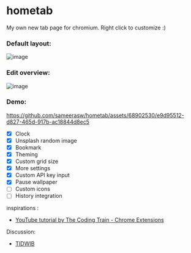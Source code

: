 # hometab
My own new tab page for chromium. Right click to customize :)

### Default layout:
![image](https://github.com/sameerasw/hometab/assets/68902530/ebb60b46-49bb-4963-a823-4f1b0613ea09)

### Edit overview:
![image](https://github.com/sameerasw/hometab/assets/68902530/e4f994a1-9450-4816-ab38-5caaa872e884)


### Demo:
https://github.com/sameerasw/hometab/assets/68902530/e9d95512-d827-465d-917b-ac18844d8ec5




- [x] Clock
- [x] Unsplash random image
- [x] Bookmark
- [x] Theming
- [x] Custom grid size
- [x] More settings
- [x] Custom API key input
- [x] Pause wallpaper
- [ ] Custom icons
- [ ] History integration

inspirations :
- [YouTube tutorial by The Coding Train - Chrome Extensions](https://youtube.com/playlist?list=PLRqwX-V7Uu6bL9VOMT65ahNEri9uqLWfS&si=IeGLXIIPj4KzQA_X)

Discussion:
- [TIDWIB](https://t.me/tidwib)
